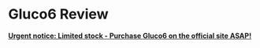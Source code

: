 # Gluco6 Review

[**Urgent notice: Limited stock - Purchase Gluco6 on the official site ASAP!** ](https://b665c8vbgfrx9yaboillcsetcc.hop.clickbank.net)

  